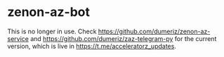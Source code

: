 # zenon-az-bot

This is no longer in use. Check https://github.com/dumeriz/zenon-az-service and https://github.com/dumeriz/zaz-telegram-py for the current version, which is live in https://t.me/acceleratorz_updates.
